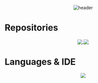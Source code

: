 <div align="center">
  
  ![header](https://capsule-render.vercel.app/api?type=waving&color=0,2,2,5,30&height=250&section=header&text=RWD0327&fontColor=000000&fontSize=80&fontAlignY=40&animation=twinkling)
  
</div>
  <h1>Repositories</h1>
<div align="center">
  <a href="https://github.com/anuraghazra/github-readme-stats">
    <img align="center" src="https://github-readme-stats.vercel.app/api?username=RWD0327&hide=contribs&show_icons=true&theme=tokyonight">
  </a>
  <a href="https://solved.ac/kjw4620/">
    <img align="center" src="http://mazassumnida.wtf/api/v2/generate_badge?boj=kjw4620">
  </a>
</div>
  <h1>Languages & IDE</h1>
<div align="center">
  <a href="https://github.com/anuraghazra/github-readme-stats">
    <img align="center" src="https://github-readme-stats.vercel.app/api/top-langs/?username=RWD0327&layout=compact&theme=tokyonight">
  </a>
  <a>
    
  </a>
</div>
